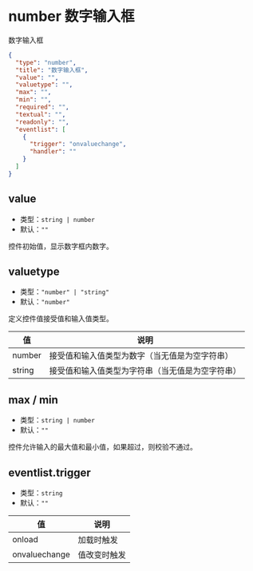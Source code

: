 # number 数字输入框
数字输入框

```json
{
  "type": "number",
  "title": "数字输入框",
  "value": "",
  "valuetype": "",
  "max": "",
  "min": "",
  "required": "",
  "textual": "",
  "readonly": "",
  "eventlist": [
    {
      "trigger": "onvaluechange",
      "handler": ""
    }
  ]
}
```

## value
+ 类型：`string | number`
+ 默认：`""`

控件初始值，显示数字框内数字。

## valuetype
+ 类型：`"number" | "string"`
+ 默认：`"number"`

定义控件值接受值和输入值类型。

| 值 | 说明 |
| ---- | ---- |
| number | 接受值和输入值类型为数字（当无值是为空字符串） |
| string | 接受值和输入值类型为字符串（当无值是为空字符串） |

## max / min
+ 类型：`string | number`
+ 默认：`""`

控件允许输入的最大值和最小值，如果超过，则校验不通过。

## eventlist.trigger
+ 类型：`string`
+ 默认：`""`

| 值 | 说明 |
| ---- | ---- |
| onload | 加载时触发 |
| onvaluechange | 值改变时触发 |
